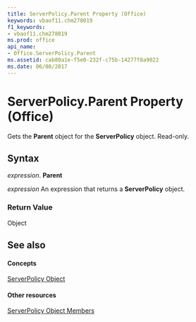 ```yaml
---
title: ServerPolicy.Parent Property (Office)
keywords: vbaof11.chm278019
f1_keywords:
- vbaof11.chm278019
ms.prod: office
api_name:
- Office.ServerPolicy.Parent
ms.assetid: cab80a1e-f5e0-232f-c75b-14277f8a9022
ms.date: 06/08/2017
---
```



# ServerPolicy.Parent Property (Office)

Gets the **Parent** object for the **ServerPolicy** object. Read-only.


## Syntax

 _expression_. **Parent**

 _expression_ An expression that returns a **ServerPolicy** object.


### Return Value

Object


## See also


#### Concepts


[ServerPolicy Object](serverpolicy-object-office.md)
#### Other resources


[ServerPolicy Object Members](serverpolicy-members-office.md)

